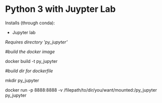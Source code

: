 # Python 3 with Juypter Lab 

Installs (through conda):

- Jupyter lab 


*Requires directory 'py_jupyter'*

*#build the docker image*

docker build -t py_jupyter

*#build dir for dockerfile*

mkdir py_jupyter
  




docker run -p 8888:8888 -v /filepath/to/dir/you/want/mounted:/py_jupyter py_jupyter


